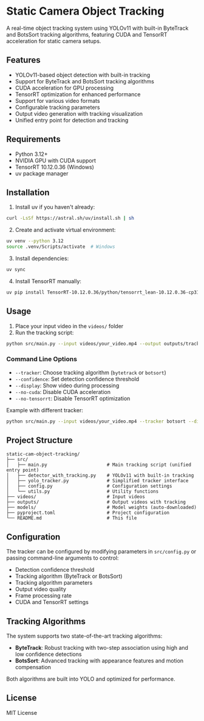 # Static Camera Object Tracking

A real-time object tracking system using YOLOv11 with built-in ByteTrack and BotsSort tracking algorithms, featuring CUDA and TensorRT acceleration for static camera setups.

## Features

- YOLOv11-based object detection with built-in tracking
- Support for ByteTrack and BotsSort tracking algorithms
- CUDA acceleration for GPU processing
- TensorRT optimization for enhanced performance
- Support for various video formats
- Configurable tracking parameters
- Output video generation with tracking visualization
- Unified entry point for detection and tracking

## Requirements

- Python 3.12+
- NVIDIA GPU with CUDA support
- TensorRT 10.12.0.36 (Windows)
- uv package manager

## Installation

1. Install uv if you haven't already:
```bash
curl -LsSf https://astral.sh/uv/install.sh | sh
```

2. Create and activate virtual environment:
```bash
uv venv --python 3.12
source .venv/Scripts/activate  # Windows
```

3. Install dependencies:
```bash
uv sync
```

4. Install TensorRT manually:
```bash
uv pip install TensorRT-10.12.0.36/python/tensorrt_lean-10.12.0.36-cp312-none-win_amd64.whl
```

## Usage

1. Place your input video in the `videos/` folder
2. Run the tracking script:
```bash
python src/main.py --input videos/your_video.mp4 --output outputs/tracked_video.mp4
```

### Command Line Options

- `--tracker`: Choose tracking algorithm (`bytetrack` or `botsort`)
- `--confidence`: Set detection confidence threshold
- `--display`: Show video during processing
- `--no-cuda`: Disable CUDA acceleration
- `--no-tensorrt`: Disable TensorRT optimization

Example with different tracker:
```bash
python src/main.py --input videos/your_video.mp4 --tracker botsort --display
```

## Project Structure

```
static-cam-object-tracking/
├── src/
│   ├── main.py                      # Main tracking script (unified entry point)
│   ├── detector_with_tracking.py    # YOLOv11 with built-in tracking
│   ├── yolo_tracker.py              # Simplified tracker interface
│   ├── config.py                    # Configuration settings
│   └── utils.py                     # Utility functions
├── videos/                          # Input videos
├── outputs/                         # Output videos with tracking
├── models/                          # Model weights (auto-downloaded)
├── pyproject.toml                   # Project configuration
└── README.md                        # This file
```

## Configuration

The tracker can be configured by modifying parameters in `src/config.py` or passing command-line arguments to control:

- Detection confidence threshold
- Tracking algorithm (ByteTrack or BotsSort)
- Tracking algorithm parameters
- Output video quality
- Frame processing rate
- CUDA and TensorRT settings

## Tracking Algorithms

The system supports two state-of-the-art tracking algorithms:

- **ByteTrack**: Robust tracking with two-step association using high and low confidence detections
- **BotsSort**: Advanced tracking with appearance features and motion compensation

Both algorithms are built into YOLO and optimized for performance.

## License

MIT License
